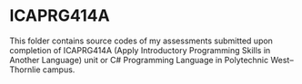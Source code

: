 ICAPRG414A
==========

This folder contains source codes of my assessments submitted upon completion of ICAPRG414A (Apply Introductory Programming Skills in Another Language) unit or C# Programming Language in Polytechnic West–Thornlie campus.
